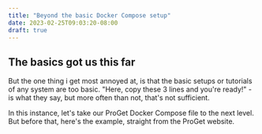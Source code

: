 ```yaml
---
title: "Beyond the basic Docker Compose setup"
date: 2023-02-25T09:03:20-08:00
draft: true
---
```


## The basics got us this far

But the one thing i get most annoyed at, is that the basic setups or tutorials of any system are too basic.
"Here, copy these 3 lines and you're ready!" - is what they say, but more often than not, that's not sufficient.

In this instance, let's take our ProGet Docker Compose file to the next level. But before that, here's the example, straight from the ProGet website.

```yaml

```